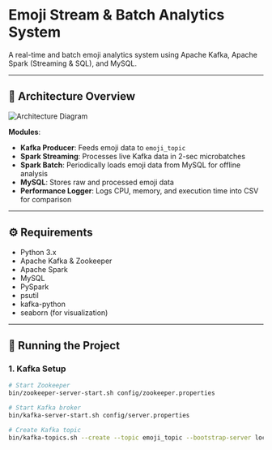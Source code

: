 # Emoji Stream & Batch Analytics System

A real-time and batch emoji analytics system using Apache Kafka, Apache Spark (Streaming & SQL), and MySQL.

---

## 🧱 Architecture Overview

![Architecture Diagram](architecture.png)

**Modules**:
- **Kafka Producer**: Feeds emoji data to `emoji_topic`
- **Spark Streaming**: Processes live Kafka data in 2-sec microbatches
- **Spark Batch**: Periodically loads emoji data from MySQL for offline analysis
- **MySQL**: Stores raw and processed emoji data
- **Performance Logger**: Logs CPU, memory, and execution time into CSV for comparison

---

## ⚙️ Requirements

- Python 3.x
- Apache Kafka & Zookeeper
- Apache Spark
- MySQL
- PySpark
- psutil
- kafka-python
- seaborn (for visualization)

---

## 🚀 Running the Project

### 1. Kafka Setup

```bash
# Start Zookeeper
bin/zookeeper-server-start.sh config/zookeeper.properties

# Start Kafka broker
bin/kafka-server-start.sh config/server.properties

# Create Kafka topic
bin/kafka-topics.sh --create --topic emoji_topic --bootstrap-server localhost:9092 --partitions 1 --replication-factor 1

